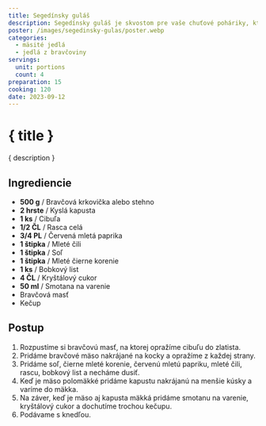 ```yaml
---
title: Segedínsky guláš
description: Segedínsky guláš je skvostom pre vaše chuťové poháriky, ktorý vás prenáša priamo do maďarského kulinárskeho dedičstva.
poster: /images/segedinsky-gulas/poster.webp
categories:
  - mäsité jedlá
  - jedlá z bravčoviny
servings:
  unit: portions
  count: 4
preparation: 15
cooking: 120
date: 2023-09-12
---
```


# { title }

{ description }

## Ingrediencie

- **500 g** / Bravčová krkovička alebo stehno
- **2 hrste** / Kyslá kapusta
- **1 ks** / Cibuľa
- **1/2 ČL** / Rasca celá
- **3/4 PL** / Červená mletá paprika
- **1 štipka** / Mleté čili
- **1 štipka** / Soľ
- **1 štipka** / Mleté čierne korenie
- **1 ks** / Bobkový list
- **4 ČL** / Kryštálový cukor
- **50 ml** / Smotana na varenie
- Bravčová masť
- Kečup

## Postup

1. Rozpustíme si bravčovú masť, na ktorej opražíme cibuľu do zlatista.
2. Pridáme bravčové mäso nakrájané na kocky a opražíme z každej strany.
3. Pridáme soľ, čierne mleté korenie, červenú mletú papriku, mleté čili, rascu, bobkový list a necháme dusiť.
4. Keď je mäso polomäkké pridáme kapustu nakrájanú na menšie kúsky a varíme do mäkka.
5. Na záver, keď je mäso aj kapusta mäkká pridáme smotanu na varenie, kryštálový cukor a dochutíme trochou kečupu.
6. Podávame s knedľou.
